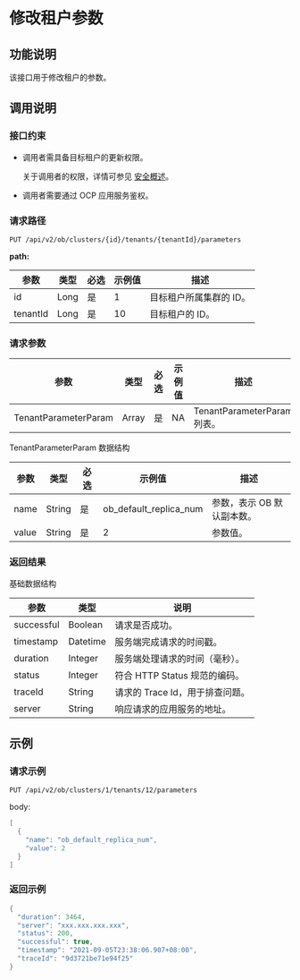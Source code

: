 修改租户参数
===========================



功能说明
-------------------------

该接口用于修改租户的参数。

调用说明
-------------------------

### 接口约束

* 调用者需具备目标租户的更新权限。

  关于调用者的权限，详情可参见 [安全概述](../../3.ob-cloud-platform/3.userguide-features/7.system-management-features/3.security-overview.md)。


* 调用者需要通过 OCP 应用服务鉴权。






### 请求路径

`PUT /api/v2/ob/clusters/{id}/tenants/{tenantId}/parameters`

**path:**


|    参数    |  类型  | 必选 | 示例值 |      描述       |
|----------|------|----|-----|---------------|
| id       | Long | 是  | 1   | 目标租户所属集群的 ID。 |
| tenantId | Long | 是  | 10  | 目标租户的 ID。     |



### 请求参数



|          参数          |  类型   | 必选 | 示例值 |            描述            |
|----------------------|-------|----|-----|--------------------------|
| TenantParameterParam | Array | 是  | NA  | TenantParameterParam 列表。 |



TenantParameterParam 数据结构


|  参数   |   类型   | 必选 |          示例值           |       描述        |
|-------|--------|----|------------------------|-----------------|
| name  | String | 是  | ob_default_replica_num | 参数，表示 OB 默认副本数。 |
| value | String | 是  | 2                      | 参数值。            |



### 返回结果

基础数据结构


|     参数     |    类型    |          说明           |
|------------|----------|-----------------------|
| successful | Boolean  | 请求是否成功。               |
| timestamp  | Datetime | 服务端完成请求的时间戳。          |
| duration   | Integer  | 服务端处理请求的时间（毫秒）。       |
| status     | Integer  | 符合 HTTP Status 规范的编码。 |
| traceId    | String   | 请求的 Trace Id，用于排查问题。  |
| server     | String   | 响应请求的应用服务的地址。         |



示例
-----------------------

### 请求示例

`PUT /api/v2/ob/clusters/1/tenants/12/parameters`

body:

```java
[
  {
    "name": "ob_default_replica_num",
    "value": 2
  }
]
```



### 返回示例

```java
{
  "duration": 3464,
  "server": "xxx.xxx.xxx.xxx",
  "status": 200,
  "successful": true,
  "timestamp": "2021-09-05T23:38:06.907+08:00",
  "traceId": "9d3721be71e94f25"
}
```

